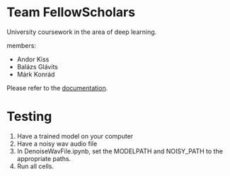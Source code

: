 # Team FellowScholars
University coursework in the area of deep learning.

members:
- Andor Kiss
- Balázs Glávits
- Márk Konrád

Please refer to the [documentation](https://github.com/GlavitsBalazs/FellowScholars/blob/main/DOCS/Latex/Milestone_1/document.pdf).

# Testing  
1. Have a trained model on your computer  
2. Have a noisy wav audio file  
3. In DenoiseWavFile.ipynb, set the MODELPATH and NOISY_PATH to the appropriate paths.  
4. Run all cells.
